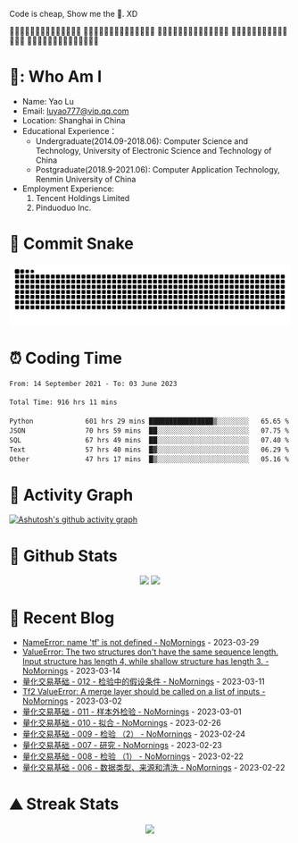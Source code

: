 Code is cheap, Show me the 🍌. XD

🍌🍌🍌🍌🍌🍌🍌🍌🍌🍌🍌🍌🍌🍌
🍌🍌🍌🍌🍌🍌🍌🍌🍌🍌🍌🍌🍌🍌
🍌🍌🍌🍌🍌🍌🍌🍌🍌🍌🍌🍌🍌🍌
🍌🍌🍌🍌🍌🍌🍌🍌🍌🍌🍌🍌🍌🍌
🍌🍌🍌🍌🍌🍌🍌🍌🍌🍌🍌🍌🍌🍌

# 🍎: Who Am I
- Name: Yao Lu
- Email: luyao777@vip.qq.com
- Location: Shanghai in China
- Educational Experience：
  - Undergraduate(2014.09-2018.06): Computer Science and Technology, University of Electronic Science and Technology of China
  - Postgraduate(2018.9-2021.06): Computer Application Technology, Renmin University of China
- Employment Experience:
  1. Tencent Holdings Limited
  2. Pinduoduo Inc.


# 🐍 Commit Snake
<picture>
  <source media="(prefers-color-scheme: dark)" srcset="https://raw.githubusercontent.com/luyao777/luyao777/output/github-contribution-grid-snake-dark.svg">
  <source media="(prefers-color-scheme: light)" srcset="https://raw.githubusercontent.com/luyao777/luyao777/output/github-contribution-grid-snake.svg">
  <img alt="github contribution grid snake animation" src="https://raw.githubusercontent.com/luyao777/luyao777/output/github-contribution-grid-snake.svg">
</picture>

# ⏰ Coding Time
<!--START_SECTION:waka-->

```txt
From: 14 September 2021 - To: 03 June 2023

Total Time: 916 hrs 11 mins

Python             601 hrs 29 mins ████████████████▒░░░░░░░░   65.65 %
JSON               70 hrs 59 mins  ██░░░░░░░░░░░░░░░░░░░░░░░   07.75 %
SQL                67 hrs 49 mins  ██░░░░░░░░░░░░░░░░░░░░░░░   07.40 %
Text               57 hrs 40 mins  █▓░░░░░░░░░░░░░░░░░░░░░░░   06.29 %
Other              47 hrs 17 mins  █▒░░░░░░░░░░░░░░░░░░░░░░░   05.16 %
```

<!--END_SECTION:waka-->

# 🏹  Activity Graph
[![Ashutosh's github activity graph](https://github-readme-activity-graph.cyclic.app/graph?username=luyao777&theme=vue&bg_color=ffffff)](https://github.com/luyao777/github-readme-activity-graph)

# 🧮 Github Stats
<div align="center">
<span>  </span>
<img height="170px" src="https://github-readme-stats.vercel.app/api?username=luyao777" /><span>  </span><img height="170px" src="https://github-readme-stats.vercel.app/api/top-langs/?username=luyao777&layout=compact&langs_count=8" />
<span>  </span>
</div>

# 📑 Recent Blog
<!-- START_SECTION:blog -->
* <a href='https://www.cnblogs.com/nomornings/p/17267674.html' target='_blank'>NameError: name 'tf' is not defined - NoMornings</a> - 2023-03-29
* <a href='https://www.cnblogs.com/nomornings/p/17214130.html' target='_blank'>ValueError: The two structures don't have the same sequence length. Input structure has length 4, while shallow structure has length 3. - NoMornings</a> - 2023-03-14
* <a href='https://www.cnblogs.com/nomornings/p/17207095.html' target='_blank'>量化交易基础 - 012 - 检验中的假设条件 - NoMornings</a> - 2023-03-11
* <a href='https://www.cnblogs.com/nomornings/p/17170751.html' target='_blank'>Tf2 ValueError: A merge layer should be called on a list of inputs - NoMornings</a> - 2023-03-02
* <a href='https://www.cnblogs.com/nomornings/p/17169937.html' target='_blank'>量化交易基础 - 011 - 样本外检验 - NoMornings</a> - 2023-03-01
* <a href='https://www.cnblogs.com/nomornings/p/17158006.html' target='_blank'>量化交易基础 - 010 - 拟合 - NoMornings</a> - 2023-02-26
* <a href='https://www.cnblogs.com/nomornings/p/17153145.html' target='_blank'>量化交易基础 - 009 - 检验 （2） - NoMornings</a> - 2023-02-24
* <a href='https://www.cnblogs.com/nomornings/p/17149672.html' target='_blank'>量化交易基础 - 007 - 研究 - NoMornings</a> - 2023-02-23
* <a href='https://www.cnblogs.com/nomornings/p/17146471.html' target='_blank'>量化交易基础 - 008 - 检验 （1） - NoMornings</a> - 2023-02-22
* <a href='https://www.cnblogs.com/nomornings/p/17145950.html' target='_blank'>量化交易基础 - 006 -  数据类型、来源和清洗 - NoMornings</a> - 2023-02-22
<!-- END_SECTION:blog -->

# ⛰️ Streak Stats
<div align="center">
    <img  src="https://github-readme-streak-stats.herokuapp.com/?user=luyao777" />
</div>

